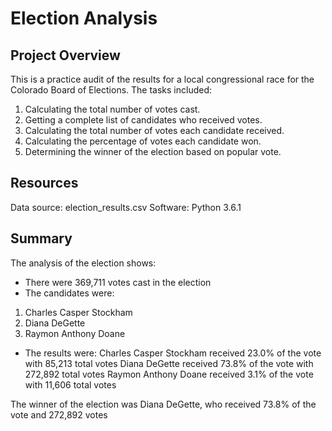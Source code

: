 # Election Analysis

## Project Overview
This is a practice audit of the results for a local congressional race for the Colorado Board of Elections. The tasks included:

1. Calculating the total number of votes cast.
2. Getting a complete list of candidates who received votes.
3. Calculating the total number of votes each candidate received.
4. Calculating the percentage of votes each candidate won.
5. Determining the winner of the election based on popular vote.

## Resources
Data source: election_results.csv
Software: Python 3.6.1

## Summary
The analysis of the election shows:
- There were 369,711 votes cast in the election
- The candidates were:
1. Charles Casper Stockham
2. Diana DeGette
3. Raymon Anthony Doane
- The results were:
Charles Casper Stockham received 23.0% of the vote with 85,213 total votes
Diana DeGette received 73.8% of the vote with 272,892 total votes
Raymon Anthony Doane received 3.1% of the vote with 11,606 total votes

The winner of the election was Diana DeGette, who received 73.8% of the vote and 272,892 votes

